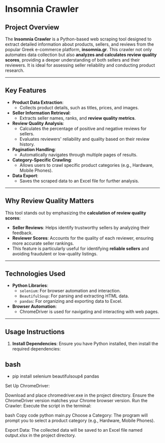 # **Insomnia Crawler**

## **Project Overview**
The **Insomnia Crawler** is a Python-based web scraping tool designed to extract detailed information about products, sellers, and reviews from the popular Greek e-commerce platform, **insomnia.gr**. This crawler not only automates data collection but also **analyzes and calculates review quality scores**, providing a deeper understanding of both sellers and their reviewers. It is ideal for assessing seller reliability and conducting product research.

---

## **Key Features**
- **Product Data Extraction**:
  - Collects product details, such as titles, prices, and images.
- **Seller Information Retrieval**:
  - Extracts seller names, ranks, and **review quality metrics**.
- **Review Quality Analysis**:
  - Calculates the percentage of positive and negative reviews for sellers.
  - Evaluates reviewers' reliability and quality based on their review history.
- **Pagination Handling**:
  - Automatically navigates through multiple pages of results.
- **Category-Specific Crawling**:
  - Allows users to crawl specific product categories (e.g., Hardware, Mobile Phones).
- **Data Export**:
  - Saves the scraped data to an Excel file for further analysis.

---

## **Why Review Quality Matters**
This tool stands out by emphasizing the **calculation of review quality scores**:
- **Seller Reviews**: Helps identify trustworthy sellers by analyzing their feedback.
- **Reviewer Scores**: Accounts for the quality of each reviewer, ensuring more accurate seller rankings.
- This feature is particularly useful for identifying **reliable sellers** and avoiding fraudulent or low-quality listings.

---

## **Technologies Used**
- **Python Libraries**:
  - `selenium`: For browser automation and interaction.
  - `BeautifulSoup`: For parsing and extracting HTML data.
  - `pandas`: For organizing and exporting data to Excel.
- **Browser Automation**:
  - ChromeDriver is used for navigating and interacting with web pages.

---

## **Usage Instructions**
1. **Install Dependencies**:
   Ensure you have Python installed, then install the required dependencies:
  ## **bash**
   - pip install selenium beautifulsoup4 pandas

Set Up ChromeDriver:

Download and place chromedriver.exe in the project directory.
Ensure the ChromeDriver version matches your Chrome browser version.
Run the Crawler: Execute the script in the terminal:

bash
Copy code
python main.py
Choose a Category: The program will prompt you to select a product category (e.g., Hardware, Mobile Phones).

Export Data: The collected data will be saved to an Excel file named output.xlsx in the project directory.
